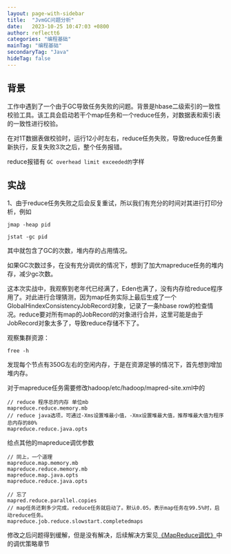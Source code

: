 ```yaml
---
layout: page-with-sidebar
title:  "JvmGC问题分析"
date:   2023-10-25 10:47:03 +0800
author: reflectt6
categories: "编程基础"
mainTag: "编程基础"
secondaryTag: "Java"
hideTag: false
---
```


## 背景

工作中遇到了一个由于GC导致任务失败的问题。背景是hbase二级索引的一致性校验工具。该工具会启动若干个map任务和一个reduce任务，对数据表和索引表的一致性进行校验。

在对1T数据表做校验时，运行12小时左右，reduce任务失败，导致reduce任务重新执行，反复失败3次之后，整个任务报错。

reduce报错有 `GC overhead limit exceeded的`字样

## 实战

1、由于reduce任务失败之后会反复重试，所以我们有充分的时间对其进行打印分析，例如

```shell
jmap -heap pid

jstat -gc pid
```

其中就包含了GC的次数，堆内存的占用情况。

如果GC次数过多，在没有充分调优的情况下，想到了加大mapreduce任务的堆内存，减少gc次数。

这本次实战中，我观察到老年代已经满了，Eden也满了，没有内存给reduce程序用了。对此进行合理猜测，因为map任务实际上最后生成了一个GlobalHindexConsistencyJobRecord对象，记录了一条hbase row的检查情况。reduce要对所有map的JobRecord的对象进行合并，这里可能是由于JobRecord对象太多了，导致reduce存储不下了。

观察集群资源：

```shell
free -h
```

发现每个节点有350G左右的空闲内存，于是在资源足够的情况下，首先想到增加堆内存。

对于mapreduce任务需要修改hadoop/etc/hadoop/mapred-site.xml中的

```
// reduce 程序总的内存 单位mb
mapreduce.reduce.memory.mb
// reduce java选项，可通过-Xms设置堆最小值，-Xmx设置堆最大值，推荐堆最大值为程序总内存的80%
mapreduce.reduce.java.opts
```

给点其他的mapreduce调优参数

```
// 同上，一个道理
mapreduce.map.memory.mb
mapreduce.reduce.memory.mb
mapreduce.map.java.opts
mapreduce.reduce.java.opts

// 忘了
mapred.reduce.parallel.copies
// map任务还剩多少完成，reduce任务就启动了。默认0.05，表示map任务在99.5%时，启动reduce任务。
mapreduce.job.reduce.slowstart.completedmaps
```



修改之后问题得到缓解，但是没有解决，后续解决方案见[《MapReduce调优》](/大数据/2023/11/02/MapReduce调优.html)中的调优策略章节









